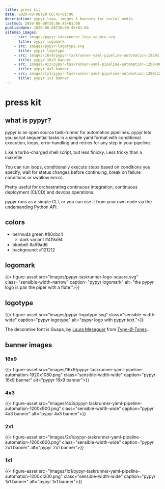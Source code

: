 ```yaml
---
title: press kit
date: 2020-08-08T20:06:45+01:00
description: pypyr logo, images & banners for social media.
lastmod: 2020-08-08T20:06:45+01:00
publishdate: 2020-08-08T20:06:45+01:00
sitemap_images:
    - src: images/pypyr-taskrunner-logo-square.svg
      title: pypyr logomark
    - src: images/pypyr-logotype.svg
      title: pypyr logotype
    - src: images/16x9/pypyr-taskrunner-yaml-pipeline-automation-1920x1080.png
      title: pypyr 16x9 banner
    - src: images/4x3/pypyr-taskrunner-yaml-pipeline-automation-1200x900.png
      title: pypyr 4x3 banner
    - src: images/1x1/pypyr-taskrunner-yaml-pipeline-automation-1200x1200.png
      title: pypyr 1x1 banner
---
```

# press kit
## what is pypyr?
pypyr is an open source task-runner for automation pipelines. pypyr lets you 
script sequential tasks in a simple yaml format with conditional execution, 
loops, error handling and retries for any step in your pipeline. 

Like a turbo-charged shell script, but less finicky. Less tricky than a 
makefile.

You can run loops, conditionally execute steps based on conditions you specify, 
wait for status changes before continuing, break on failure conditions or 
swallow errors. 

Pretty useful for orchestrating continuous integration, continuous deployment 
(CI/CD) and devops operations.

pypyr runs as a simple CLI, or you can use it from your own code via the 
undemanding Python API.

## colors
- bermuda green #80cbc4 
    - dark variant #4f9a94
- bluebell #a59ad6
- background: #121212

## logomark
{{< figure-asset src="images/pypyr-taskrunner-logo-square.svg" class="sensible-width-narrow" caption="pypyr logomark" alt="the pypyr logo is pan the piper with a flute.">}}

## logotype
{{< figure-asset src="images/pypyr-logotype.svg" class="sensible-width-wide" caption="pypyr logotype" alt="pypyr logo with pypyr text.">}}

The decorative font is Guapa, by [Laura Meseguer](https://www.laurameseguer.com) 
from [Type-Ø-Tones](https://type-o-tones.com/). 

## banner images
### 16x9
{{< figure-asset src="images/16x9/pypyr-taskrunner-yaml-pipeline-automation-1920x1080.png" class="sensible-width-wide" caption="pypyr 16x9 banner" alt="pypyr 16x9 banner">}}

### 4x3
{{< figure-asset src="images/4x3/pypyr-taskrunner-yaml-pipeline-automation-1200x900.png" class="sensible-width-wide" caption="pypyr 4x3 banner" alt="pypyr 4x3 banner">}}

### 2x1
{{< figure-asset src="images/2x1/pypyr-taskrunner-yaml-pipeline-automation-1200x600.png" class="sensible-width-wide" caption="pypyr 2x1 banner" alt="pypyr 2x1 banner">}}

### 1x1
{{< figure-asset src="images/1x1/pypyr-taskrunner-yaml-pipeline-automation-1200x1200.png" class="sensible-width-wide" caption="pypyr 1x1 banner" alt="pypyr 1x1 banner">}}